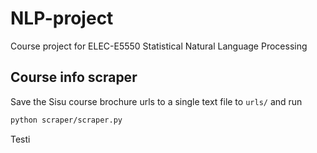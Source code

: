 # NLP-project

Course project for ELEC-E5550 Statistical Natural Language Processing

## Course info scraper

Save the Sisu course brochure urls to a single text file to `urls/` and run

```bash
python scraper/scraper.py
```

Testi